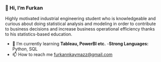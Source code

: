 ### 👋  Hi, I’m Furkan
Highly motivated industrial engineering student who is knowledgeable and curious about doing statistical analysis and modeling in order to contribute to business decisions and increase business operational efficiency thanks to his statistics-based education.
- 🌱 I’m currently learning **Tableau, PowerBI etc.**
-**Strong Languages:** Python, SQL
- 📫 How to reach me furkannkaymazz@gmail.com

<!---
furkannkaymazz/furkannkaymazz is a ✨ special ✨ repository because its `README.md` (this file) appears on your GitHub profile.
You can click the Preview link to take a look at your changes.
--->
